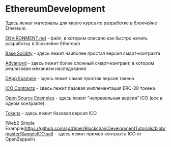 # EthereumDevelopment

Здесь лежат материалы для моего курса по разработке в блокчейне Ethereum. 



[ENVIRONMENT.md](https://github.com/sp41mer/BlockchainDevelopmentTutorials/blob/master/ENVIRONMENT.md) - файл, в котором описано как быстро начать разработку в блокчейне Ethereum

[Base Solidity](https://github.com/sp41mer/BlockchainDevelopmentTutorials/blob/master/VerySimpleContract.sol) - здесь лежит наиболее простая версия смарт-контракта

[Advanced](https://github.com/sp41mer/BlockchainDevelopmentTutorials/blob/master/LessSimpleContract) - здесь лежит более сложный смарт-контракт, в котором реализован механизм наследования

[DApp Example](https://github.com/sp41mer/BlockchainDevelopmentTutorials/blob/master/SimpleTokenModel) - здесь лежит самая простая версия токена

[ICO Contracts](https://github.com/sp41mer/BlockchainDevelopmentTutorials/blob/master/ERC20Token.sol) - здесь лежит базовая имплементация ERC-20 токена

[Open Source Examples](https://github.com/sp41mer/BlockchainDevelopmentTutorials/blob/master/WrongICO.sol) - здесь лежит "неправильная версия" ICO (все в одном контракте)

[Tokens](https://github.com/sp41mer/BlockchainDevelopmentTutorials/blob/master/MinimalisticICO.sol) - здесь лежит базовая версия ICO

[Web2 Simple Example(https://github.com/sp41mer/BlockchainDevelopmentTutorials/blob/master/SampleICO.sol) - здесь лежит пример контракта ICO от OpenZeppelin
